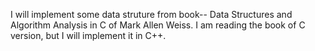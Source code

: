 I will implement some data struture from book-- Data Structures and Algorithm Analysis in C of Mark Allen Weiss. I am reading the book of C version, but I will implement it in C++.
